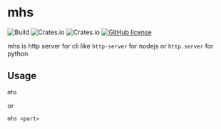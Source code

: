 # mhs
![Build](https://github.com/tokiedokie/mhs/workflows/Build/badge.svg)
![Crates.io](https://img.shields.io/crates/d/mhs)
![Crates.io](https://img.shields.io/crates/v/mhs)
[![GitHub license](https://img.shields.io/github/license/tokiedokie/mhs)](https://github.com/tokiedokie/mhs/blob/master/LICENSE)

mhs is http server for cli like `http-server` for nodejs or `http.server` for python

## Usage

```
mhs
```

or

```
mhs <port>
```
